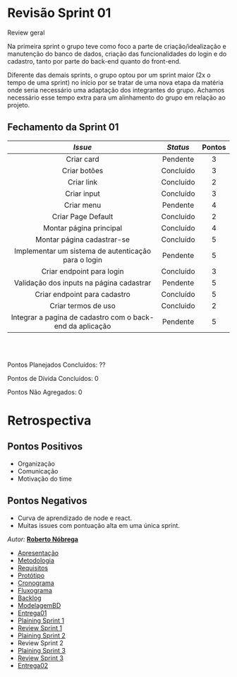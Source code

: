 # Revisão Sprint 01
<p align="justify">
Review geral

Na primeira sprint o grupo teve como foco a parte de criação/idealização e manutenção do banco de dados, criação das funcionalidades do login e do cadastro, tanto por parte do back-end quanto do front-end.

Diferente das demais sprints, o grupo optou por um sprint maior (2x o tempo de uma sprint) no início por se tratar de uma nova etapa da matéria onde seria necessário uma adaptação dos integrantes do grupo. Achamos necessário esse tempo extra para um alinhamento do grupo em relação ao projeto.

</p>

## Fechamento da Sprint 01    

| _Issue_ | _Status_ | Pontos |
| :-----: | :------: | :----: |
| Criar card|Pendente|3
| Criar botões|Concluído| 3 
| Criar link|Concluído| 2 
| Criar input|Concluído|3
|Criar menu|Pendente|4
| Criar Page Default|Concluído|2
| Montar página principal|Concluído|4
| Montar página cadastrar-se|Concluído|5
| Implementar um sistema de autenticação para o login|Pendente|5
| Criar endpoint para login|Concluído|3
| Validação dos inputs na página cadastrar|Pendente|5
| Criar endpoint para cadastro|Concluído|5
| Criar termos de uso|Concluido|2
|Integrar a pagina de cadastro com o back-end da aplicação|Pendente|5

<br/>
<br/>

Pontos Planejados Concluídos: ??

Pontos de Dívida Concluídos:  0   

Pontos Não Agregados: 0


# Retrospectiva




## Pontos Positivos

  - Organização
  - Comunicação
  - Motivação do time
  
## Pontos Negativos

  - Curva de aprendizado de node e react.
  - Muitas issues com pontuação alta em uma única sprint.




*Autor:* **[Roberto Nóbrega](https://github.com/Sayuck)**

- [Apresentação](/Apresentacao.MD)
- [Metodologia](/Metodologia.MD)
- [Requisitos](/Requisitos.MD)
- [Protótipo](/Prototipo.MD)
- [Cronograma](/Cronograma.MD)
- [Fluxograma](/Fluxograma.MD)
- [Backlog](/Backlog.MD)
- [ModelagemBD](/DER-DLD.MD)
- [Entrega01](/Entrega01.MD)
- [Plaining Sprint 1](/Plaining_Sprint1.MD)
- [Review Sprint 1](/Review01.MD)
- [Plaining Sprint 2](/Plaining_Sprint2.MD)
- Review Sprint 2
- [Plaining Sprint 3](/Plaining_Sprint3.MD)
- [Review Sprint 3](/Review03.MD)
- [Entrega02](/Entrega02.MD)